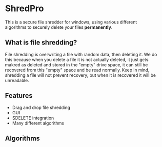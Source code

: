 # ShredPro

This is a secure file shredder for windows, using various different algorithms to securely delete your files **permanently**.

## What is file shredding?

File shredding is overwriting a file with random data, then deleting it. We do this because when you delete a file it is not actually deleted, it just gets makred as deleted and stored in the "empty" drive space, it can still be recovered from this "empty" space and be read normally. Keep in mind, shredding a file will not prevent recovery, but when it is recovered it will be unreadable.

## Features
- Drag and drop file shredding
- GUI
- SDELETE integration
- Many different algorithms

## Algorithms
